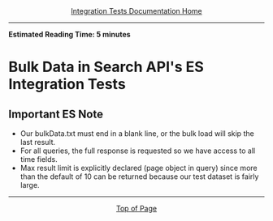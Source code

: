 <div align="center"><a href="/onestop/developer/testing/integration-tests/">Integration Tests Documentation Home</a></div>
<hr>

**Estimated Reading Time: 5 minutes**
# Bulk Data in Search API's ES Integration Tests

## Important ES Note

- Our bulkData.txt must end in a blank line, or the bulk load will skip the last result.
- For all queries, the full response is requested so we have access to all time fields.
- Max result limit is explicitly declared (page object in query) since more than the default of 10 can be returned because our test dataset is fairly large.

<hr>
<div align="center"><a href="#">Top of Page</a></div>
